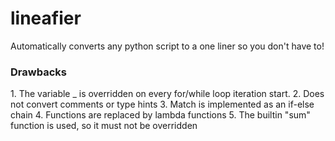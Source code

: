<h1>lineafier</h1>
Automatically converts any python script to a one liner so you don't have to!

<h3>Drawbacks</h3>
1. The variable _ is overridden on every for/while loop iteration start.
2. Does not convert comments or type hints
3. Match is implemented as an if-else chain
4. Functions are replaced by lambda functions
5. The builtin "sum" function is used, so it must not be overridden